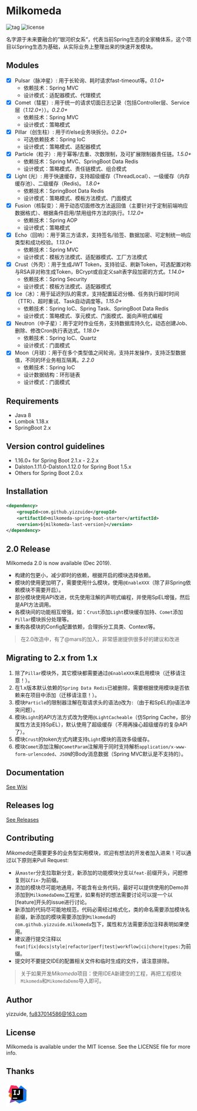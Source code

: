 # Milkomeda
![tag](https://img.shields.io/github/tag/yizzuide/Milkomeda.svg) ![license](https://img.shields.io/github/license/yizzuide/Milkomeda.svg)

名字源于未来要融合的”银河织女系“，代表当前Spring生态的全家桶体系，这个项目以Spring生态为基础，从实际业务上整理出来的快速开发模块。

## Modules
- [x] Pulsar（脉冲星）: 用于长轮询、耗时请求fast-timeout等。*0.1.0+*
   * 依赖技术：Spring MVC
   * 设计模式：适配器模式、代理模式
- [x] Comet（彗星）:  用于统一的请求切面日志记录（包括Controller层、Service层（*1.12.0+*））。*0.2.0+*
   * 依赖技术：Spring MVC
   * 设计模式：策略模式
- [x] Pillar（创生柱）: 用于if/else业务块拆分。*0.2.0+*
   * 可选依赖技术：Spring IoC
   * 设计模式：策略模式、适配器模式
- [x] Particle（粒子）: 用于幂等/去重、次数限制，及可扩展限制器责任链。*1.5.0+*
   * 依赖技术：Spring MVC、SpringBoot Data Redis
   * 设计模式：策略模式、责任链模式、组合模式
- [x] Light (光）: 用于快速缓存，支持超级缓存（ThreadLocal）、一级缓存（内存缓存池）、二级缓存（Redis)。 *1.8.0+*
   * 依赖技术：SpringBoot Data Redis
   * 设计模式：策略模式、模板方法模式、门面模式
- [x] Fusion（核裂变）：用于动态切面修改方法返回值（主要针对于定制前端响应数据格式）、根据条件启用/禁用组件方法的执行。*1.12.0+*
   * 依赖技术：Spring AOP
   * 设计模式：策略模式
- [x] Echo（回响）：用于第三方请求，支持签名/验签、数据加密、可定制统一响应类型和成功校验。*1.13.0+*
   * 依赖技术：Spring MVC
   * 设计模式：模板方法模式、适配器模式、工厂方法模式
- [x] Crust（外壳）：用于生成JWT Token，支持验证、刷新Token，可选配置对称与RSA非对称生成Token，BCrypt或自定义salt表字段加密的方式。*1.14.0+*
   * 依赖技术：Spring Security
   * 设计模式：模板方法模式、适配器模式
- [x] Ice（冰）：用于延迟列队的需求，支持配置延迟分桶、任务执行超时时间（TTR）、超时重试、Task自动调度等。*1.15.0+*
   * 依赖技术：Spring IoC、Spring Task、SpringBoot Data Redis
   * 设计模式：策略模式、享元模式、门面模式、面向声明式编程
- [x] Neutron（中子星）：用于定时作业任务，支持数据库持久化，动态创建Job、删除、修改Cron执行表达式。*1.18.0+*
   * 依赖技术：Spring IoC、Quartz
   * 设计模式：门面模式
- [x] Moon（月球）：用于在多个类型值之间轮询，支持并发操作，支持泛型数据值，不同的环业务相互隔离。*2.2.0*
  * 依赖技术：Spring IoC
  * 设计数据结构：环形链表
  * 设计模式：门面模式
    
## Requirements
* Java 8
* Lombok 1.18.x
* SpringBoot 2.x

## Version control guidelines
- 1.16.0+ for Spring Boot 2.1.x - 2.2.x
- Dalston.1.11.0-Dalston.1.12.0 for Spring Boot 1.5.x
- Others for Spring Boot 2.0.x

## Installation
```xml
<dependency>
    <groupId>com.github.yizzuide</groupId>
    <artifactId>milkomeda-spring-boot-starter</artifactId>
    <version>${milkomeda-last-version}</version>
</dependency>
```

## 2.0 Release
Milkomeda 2.0 is now available (Dec 2019).

- 构建的包更小，减少即时的依赖，根据开启的模块选择依赖。
- 模块的使用更加明了，需要使用什么模块，使用`@EnableXXX`（除了非Spring依赖模块不需要开启）。
- 部分模块使用API改进，优先使用注解的声明式编程，并使用SpEL增强，然后是API方法调用。
- 各模块间的功能相互增强，如：`Crust`添加`Light`模块缓存加持、`Comet`添加`Pillar`模块拆分处理等。
- 重构各模块的Config配置依赖，合理拆分工具类、Context等。

> 在2.0改造中，有了@mars的加入，非常感谢提供很多好的建议和改进


## Migrating to 2.x from 1.x
1. 除了`Pillar`模块外，其它模块都需要通过`@EnableXXX`来启用模块（迁移请注意！）。
2. 在1.x版本默认依赖的`Spring Data Redis`已被删除，需要根据使用模块是否依赖来在项目中添加（迁移请注意！）。
3. 模块`Particle`的限制器注解在取请求头的语法`@`改为`:`（由于和SpEL的`@`语法冲突问题）。
4. 模块`Light`的API方法方式改为使用`@LightCacheable`（仿Spring Cache，部分属性方法支持SpEL），默认使用了超级缓存（不用再操心超级缓存的复杂API了）。
5. 模块`Crust`的token方式内建支持`Light`模块的高效多级缓存。
6. 模块`Comet`添加注解`@CometParam`注解用于同时支持解析`application/x-www-form-urlencoded`、`JSON`的Body消息数据（Spring MVC默认是不支持的）。

## Documentation
[See Wiki](https://github.com/yizzuide/Milkomeda/wiki)

## Releases log
[See Releases](https://github.com/yizzuide/Milkomeda/releases)

## Contributing
*Mikomeda*还需要更多的业务型实用模块，欢迎有想法的开发者加入进来！可以通过以下原则来Pull Request:

- 从`master`分支拉取新分支，新添加的功能模块分支以`feat-`前缀开头，问题修复则以`fix-`为前缀。
- 添加的模块尽可能地通用，不能含有业务代码，最好可以提供使用的Demo并添加到`MilkomedaDemo`工程里，如果有好的想法需要讨论可以提一个以[feature]开头的issue进行讨论。
- 新添加的代码尽可能地规范，代码必需经过格式化，类的命名需要添加模块名前缀，新添加的模块需要添加到`Milkomeda`的`com.github.yizzuide.milkomeda`包下，属性和方法需要添加注释表明如果使用。
- 建议遵行提交注释以`feat|fix|docs|style|refactor|perf|test|workflow|ci|chore|types:`为前缀。
- 提交时不要提交IDE的配置相关文件和临时生成的文件，请注意排除。

> 关于如果开发*Mikomeda*项目：使用IDEA新建空的工程，再把工程模块`Mikomeda`和`MikomedaDemo`导入即可。

## Author
yizzuide, fu837014586@163.com

## License
Milkomeda is available under the MIT license. See the LICENSE file for more info.

## Thanks
<a href="https://www.jetbrains.com/idea/" target="_blank">
          <img width="64px" src="./logo/idea.png" alt="IntelliJ IDEA">
</a>

